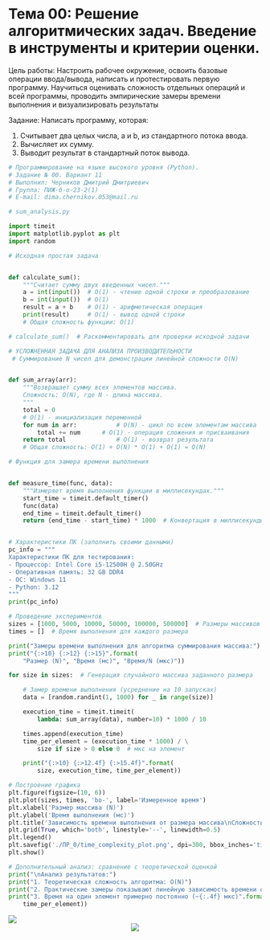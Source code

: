 # Тема 00: Решение алгоритмических задач. Введение в инструменты и критерии оценки.

Цель работы: Настроить рабочее окружение, освоить базовые операции ввода/вывода, написать и протестировать первую программу. Научиться оценивать сложность отдельных операций и всей программы, проводить эмпирические замеры времени выполнения и визуализировать результаты

Задание: Написать программу, которая:
1. Считывает два целых числа, a и b, из стандартного потока ввода.
2. Вычисляет их сумму.
3. Выводит результат в стандартный поток вывода.



```PYTHON
# Программирование на языке высокого уровня (Python).
# Задание № 00. Вариант 11
# Выполнил: Черников Дмитрий Дмитриевич
# Группа: ПИЖ-б-о-23-2(1)
# E-mail: dima.chernikov.053@mail.ru

# sum_analysis.py

import timeit
import matplotlib.pyplot as plt
import random

# Исходная простая задача


def calculate_sum():
    """Считает сумму двух введенных чисел."""
    a = int(input())  # O(1) - чтение одной строки и преобразование
    b = int(input())  # O(1)
    result = a + b    # O(1) - арифметическая операция
    print(result)     # O(1) - вывод одной строки
    # Общая сложность функции: O(1)

# calculate_sum()  # Раскомментировать для проверки исходной задачи

# УСЛОЖНЕННАЯ ЗАДАЧА ДЛЯ АНАЛИЗА ПРОИЗВОДИТЕЛЬНОСТИ
 # Суммирование N чисел для демонстрации линейной сложности O(N)


def sum_array(arr):
    """Возвращает сумму всех элементов массива.
    Сложность: O(N), где N - длина массива.
    """
    total = 0
    # O(1) - инициализация переменной
    for num in arr:           # O(N) - цикл по всем элементам массива
        total += num      # O(1) - операция сложения и присваивания
    return total              # O(1) - возврат результата
    # Общая сложность: O(1) + O(N) * O(1) + O(1) = O(N)

# Функция для замера времени выполнения


def measure_time(func, data):
    """Измеряет время выполнения функции в миллисекундах."""
    start_time = timeit.default_timer()
    func(data)
    end_time = timeit.default_timer()
    return (end_time - start_time) * 1000  # Конвертация в миллисекунды


# Характеристики ПК (заполнить своими данными)
pc_info = """
Характеристики ПК для тестирования:
- Процессор: Intel Core i5-12500H @ 2.50GHz
- Оперативная память: 32 GB DDR4
- ОС: Windows 11
- Python: 3.12
"""
print(pc_info)

# Проведение экспериментов
sizes = [1000, 5000, 10000, 50000, 100000, 500000]  # Размеры массивов
times = []  # Время выполнения для каждого размера

print("Замеры времени выполнения для алгоритма суммирования массива:")
print("{:>10} {:>12} {:>15}".format(
    "Размер (N)", "Время (мс)", "Время/N (мкс)"))

for size in sizes:  # Генерация случайного массива заданного размера

    # Замер времени выполнения (усреднение на 10 запусках)
    data = [random.randint(1, 1000) for _ in range(size)]

    execution_time = timeit.timeit(
        lambda: sum_array(data), number=10) * 1000 / 10

    times.append(execution_time)
    time_per_element = (execution_time * 1000) / \
        size if size > 0 else 0  # мкс на элемент

    print("{:>10} {:>12.4f} {:>15.4f}".format(
        size, execution_time, time_per_element))

# Построение графика
plt.figure(figsize=(10, 6))
plt.plot(sizes, times, 'bo-', label='Измеренное время')
plt.xlabel('Размер массива (N)')
plt.ylabel('Время выполнения (мс)')
plt.title('Зависимость времени выполнения от размера массива\nСложность: O(N)')
plt.grid(True, which='both', linestyle='--', linewidth=0.5)
plt.legend()
plt.savefig('./ПР_0/time_complexity_plot.png', dpi=300, bbox_inches='tight')
plt.show()

# Дополнительный анализ: сравнение с теоретической оценкой
print("\nАнализ результатов:")
print("1. Теоретическая сложность алгоритма: O(N)")
print("2. Практические замеры показывают линейную зависимость времени от N")
print("3. Время на один элемент примерно постоянно (~{:.4f} мкс)".format(
    time_per_element))

```

<image src="time_complexity_plot.png">
<div style="display:flex; justify-content:center;">
    <image src="output.png">
</div>
